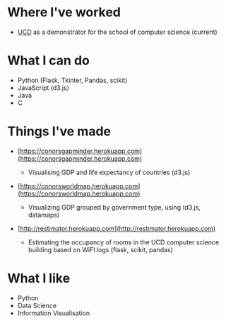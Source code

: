<link rel="shortcut icon" type="image/x-ico" href="{{ "/favicon.ico" | prepend: site.baseurl }}" >

# Where I've worked
* [UCD](https://www.cs.ucd.ie/) as a demonstrator for the school of computer science (current)

# What I can do
* Python (Flask, Tkinter, Pandas, scikit)
* JavaScript (d3.js)
* Java
* C

# Things I've made
* [https://conorsgapminder.herokuapp.com](https://conorsgapminder.herokuapp.com) 
	* Visualising GDP and life expectancy of countries (d3.js) 
	
* [https://conorsworldmap.herokuapp.com](https://conorsworldmap.herokuapp.com)
	* Visualizing GDP grouped by government type, using (d3.js, datamaps)
	
* [http://restimator.herokuapp.com](http://restimator.herokuapp.com)  
	* Estimating the occupancy of rooms in the UCD computer science building based on WiFI logs (flask, scikit, pandas)

# What I like
* Python
* Data Science
* Information Visualisation